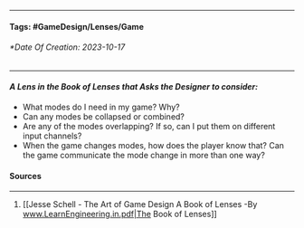 __________________________________________________________________________
#### **Tags:** #GameDesign/Lenses/Game 
###### *Date Of Creation: 2023-10-17
__________________________________________________________________________

#### ***A Lens in the Book of Lenses that Asks the Designer to consider:***
- What modes do I need in my game? Why?
- Can any modes be collapsed or combined?
- Are any of the modes overlapping? If so, can I put them on different input channels?
- When the game changes modes, how does the player know that? Can the game communicate the mode change in more than one way?
#### Sources
__________________________________________________________________________
1. [[Jesse Schell - The Art of Game Design A Book of Lenses -By www.LearnEngineering.in.pdf|The Book of Lenses]]